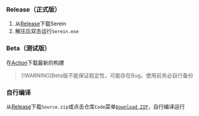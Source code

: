 
### Release（正式版）

1. 从[Release](https://github.com/Zaitonn/Serein/releases/latest)下载Serein
2. 解压后双击运行`Serein.exe`

### Beta（测试版）

在[Action](https://github.com/Zaitonn/Serein/actions)下载最新的构建  

>[!WARNING]Beta版不能保证稳定性，可能存在Bug，使用前务必自行备份

### 自行编译

从[Release](https://github.com/Zaitonn/Serein/releaseslatest)下载`Source.zip`或点击仓库`Code`菜单[`Download ZIP`](https://github.com/Zaitonn/Serein/archive/refs/heads/main.zip)，自行编译运行
